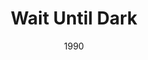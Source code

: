 ---
layout: productions
title: Wait Until Dark
date: 1990
featured_image:
category:
Theatre: Players by the Sea
cast:
- Carlino: Michael Lipp
crew:
external_links:
---